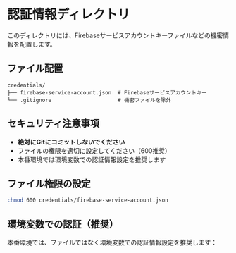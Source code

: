 # 認証情報ディレクトリ

このディレクトリには、Firebaseサービスアカウントキーファイルなどの機密情報を配置します。

## ファイル配置

```
credentials/
├── firebase-service-account.json  # Firebaseサービスアカウントキー
└── .gitignore                     # 機密ファイルを除外
```

## セキュリティ注意事項

- **絶対にGitにコミットしないでください**
- ファイルの権限を適切に設定してください（600推奨）
- 本番環境では環境変数での認証情報設定を推奨します

## ファイル権限の設定

```bash
chmod 600 credentials/firebase-service-account.json
```

## 環境変数での認証（推奨）

本番環境では、ファイルではなく環境変数での認証情報設定を推奨します：
